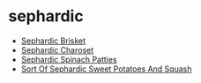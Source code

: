 # sephardic

 * [Sephardic Brisket](../../index/s/sephardic-brisket-369450.json)
 * [Sephardic Charoset](../../index/s/sephardic-charoset-234300.json)
 * [Sephardic Spinach Patties](../../index/s/sephardic-spinach-patties-233358.json)
 * [Sort Of Sephardic Sweet Potatoes And Squash](../../index/s/sort-of-sephardic-sweet-potatoes-and-squash-40001.json)
